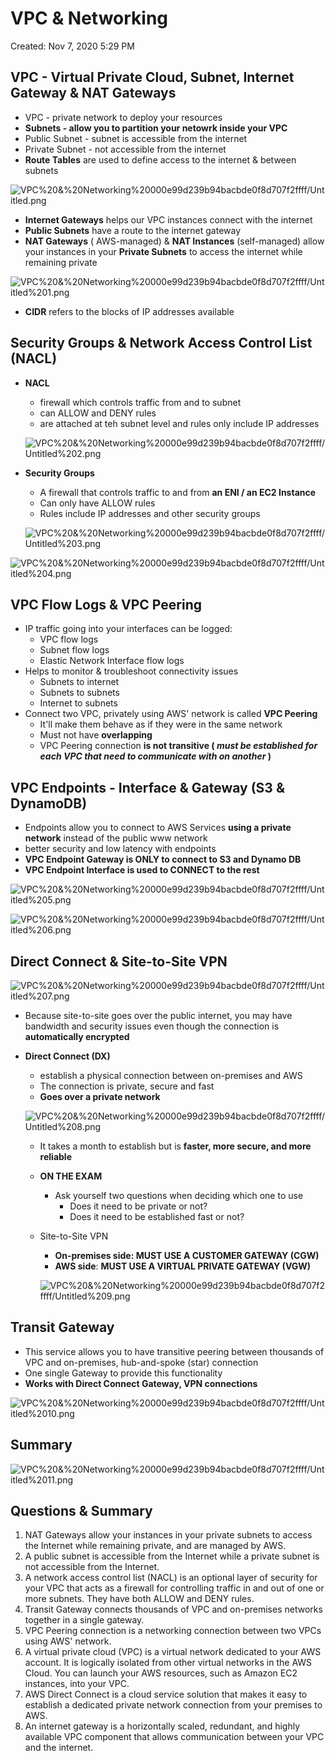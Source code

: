 # VPC & Networking

Created: Nov 7, 2020 5:29 PM

## VPC - Virtual Private Cloud, Subnet, Internet Gateway & NAT Gateways

- VPC - private network to deploy your resources
- **Subnets - allow you to partition your netowrk inside your VPC**
- Public Subnet - subnet is accessible from the internet
- Private Subnet - not accessible from the internet
- **Route Tables** are used to define access to the internet & between subnets

![VPC%20&%20Networking%20000e99d239b94bacbde0f8d707f2ffff/Untitled.png](VPC%20&%20Networking%20000e99d239b94bacbde0f8d707f2ffff/Untitled.png)

- **Internet Gateways** helps our VPC instances connect with the internet
- **Public Subnets** have a route to the internet gateway
- **NAT Gateways** ( AWS-managed) & **NAT Instances** (self-managed) allow your instances in your **Private Subnets** to access the internet while remaining private

![VPC%20&%20Networking%20000e99d239b94bacbde0f8d707f2ffff/Untitled%201.png](VPC%20&%20Networking%20000e99d239b94bacbde0f8d707f2ffff/Untitled%201.png)

- **CIDR** refers to the blocks of IP addresses available

## Security Groups & Network Access Control List (NACL)

- **NACL**
    - firewall which controls traffic from and to subnet
    - can ALLOW and DENY rules
    - are attached at teh subnet level and rules only include IP addresses

    ![VPC%20&%20Networking%20000e99d239b94bacbde0f8d707f2ffff/Untitled%202.png](VPC%20&%20Networking%20000e99d239b94bacbde0f8d707f2ffff/Untitled%202.png)

- **Security Groups**
    - A firewall that controls traffic to and from **an ENI / an EC2 Instance**
    - Can only have ALLOW rules
    - Rules include IP addresses and other security groups

    ![VPC%20&%20Networking%20000e99d239b94bacbde0f8d707f2ffff/Untitled%203.png](VPC%20&%20Networking%20000e99d239b94bacbde0f8d707f2ffff/Untitled%203.png)

![VPC%20&%20Networking%20000e99d239b94bacbde0f8d707f2ffff/Untitled%204.png](VPC%20&%20Networking%20000e99d239b94bacbde0f8d707f2ffff/Untitled%204.png)

## VPC Flow Logs & VPC Peering

- IP traffic going into your interfaces can be logged:
    - VPC flow logs
    - Subnet flow logs
    - Elastic Network Interface flow logs
- Helps to monitor & troubleshoot connectivity issues
    - Subnets to internet
    - Subnets to subnets
    - Internet to subnets
- Connect two VPC, privately using AWS' network is called **VPC Peering**
    - It'll make them behave as if they were in the same network
    - Must not have  **overlapping**
    - VPC Peering connection **is not transitive ( *must be established for each VPC that need to communicate with on another* )**

## VPC Endpoints - Interface & Gateway (S3 & DynamoDB)

- Endpoints allow you to connect to AWS Services **using a private network** instead of the public www network
- better security and low latency with endpoints
- **VPC Endpoint Gateway is ONLY to connect to S3 and Dynamo DB**
- **VPC Endpoint Interface is used to CONNECT to the rest**

![VPC%20&%20Networking%20000e99d239b94bacbde0f8d707f2ffff/Untitled%205.png](VPC%20&%20Networking%20000e99d239b94bacbde0f8d707f2ffff/Untitled%205.png)

![VPC%20&%20Networking%20000e99d239b94bacbde0f8d707f2ffff/Untitled%206.png](VPC%20&%20Networking%20000e99d239b94bacbde0f8d707f2ffff/Untitled%206.png)

## Direct Connect & Site-to-Site VPN

![VPC%20&%20Networking%20000e99d239b94bacbde0f8d707f2ffff/Untitled%207.png](VPC%20&%20Networking%20000e99d239b94bacbde0f8d707f2ffff/Untitled%207.png)

- Because site-to-site goes over the public internet, you may have bandwidth and security issues even though the connection is **automatically encrypted**
- **Direct Connect (DX)**
    - establish a physical connection between on-premises and AWS
    - The connection is private, secure and fast
    - **Goes over a private network**

    ![VPC%20&%20Networking%20000e99d239b94bacbde0f8d707f2ffff/Untitled%208.png](VPC%20&%20Networking%20000e99d239b94bacbde0f8d707f2ffff/Untitled%208.png)

    - It takes a month to establish but is **faster, more secure, and more reliable**
    - **ON THE EXAM**
        - Ask yourself two questions when deciding which one to use
            - Does it need to be private or not?
            - Does it need to be established fast or not?
    - Site-to-Site VPN
        - **On-premises side: MUST USE A CUSTOMER GATEWAY (CGW)**
        - **AWS side**: **MUST USE A VIRTUAL PRIVATE GATEWAY (VGW)**

        ![VPC%20&%20Networking%20000e99d239b94bacbde0f8d707f2ffff/Untitled%209.png](VPC%20&%20Networking%20000e99d239b94bacbde0f8d707f2ffff/Untitled%209.png)

## Transit Gateway

- This service allows you to have transitive peering between thousands of VPC and on-premises, hub-and-spoke (star) connection
- One single Gateway to provide this functionality
- **Works with Direct Connect Gateway, VPN connections**

![VPC%20&%20Networking%20000e99d239b94bacbde0f8d707f2ffff/Untitled%2010.png](VPC%20&%20Networking%20000e99d239b94bacbde0f8d707f2ffff/Untitled%2010.png)

## Summary

![VPC%20&%20Networking%20000e99d239b94bacbde0f8d707f2ffff/Untitled%2011.png](VPC%20&%20Networking%20000e99d239b94bacbde0f8d707f2ffff/Untitled%2011.png)

## Questions & Summary

1. NAT Gateways allow your instances in your private subnets to access the Internet while remaining private, and are managed by AWS.
2. A public subnet is accessible from the Internet while a private subnet is not accessible from the Internet.
3. A network access control list (NACL) is an optional layer of security for your VPC that acts as a firewall for controlling traffic in and out of one or more subnets. They have both ALLOW and DENY rules.
4. Transit Gateway connects thousands of VPC and on-premises networks together in a single gateway.
5. VPC Peering connection is a networking connection between two VPCs using AWS' network.
6. A virtual private cloud (VPC) is a virtual network dedicated to your AWS account. It is logically isolated from other virtual networks in the AWS Cloud. You can launch your AWS resources, such as Amazon EC2 instances, into your VPC.
7. AWS Direct Connect is a cloud service solution that makes it easy to establish a dedicated private network connection from your premises to AWS.
8. An internet gateway is a horizontally scaled, redundant, and highly available VPC component that allows communication between your VPC and the internet.